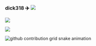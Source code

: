 
### dick318 ✈️ ![](https://views.whatilearened.today/views/github/dick318/dick318.svg)

![](https://github-readme-stats.vercel.app/api?username=dick318&show_icons=true&line_height=21&show_icons=true&theme=vue&hide_border=true)

![](https://github-readme-stats.vercel.app/api/top-langs/?username=dick318&show_icons=true&layout=compact&theme=vue&hide_border=true)

![github contribution grid snake animation](https://raw.githubusercontent.com/Pawdroid/Pawdroid/output/github-contribution-grid-snake.svg)

